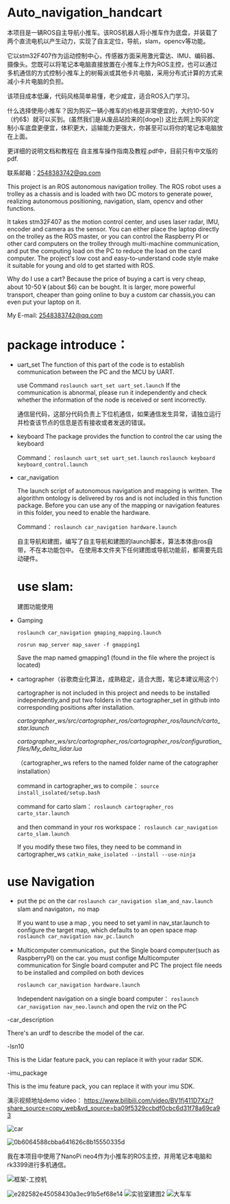 # Auto_navigation_handcart
  本项目是一辆ROS自主导航小推车。该ROS机器人将小推车作为底盘，并装载了两个直流电机以产生动力，实现了自主定位，导航，slam，opencv等功能。
  
  它以stm32F407作为运动控制中心，传感器方面采用激光雷达、IMU、编码器、摄像头。您既可以将笔记本电脑直接放置在小推车上作为ROS主控，也可以通过多机通信的方式控制小推车上的树莓派或其他卡片电脑，采用分布式计算的方式来减小卡片电脑的负担。 
  
  该项目成本低廉，代码风格简单易懂，老少咸宜，适合ROS入门学习。
  
  什么选择使用小推车？因为购买一辆小推车的价格是非常便宜的，大约10-50￥（约6$）就可以买到。(虽然我们是从废品站捡来的[doge]) 这比去网上购买的定制小车底盘更便宜，体积更大，运输能力更强大，你甚至可以将你的笔记本电脑放在上面。
  
  更详细的说明文档和教程在 自主推车操作指南及教程.pdf中，目前只有中文版的pdf.

联系邮箱：2548383742@qq.com

  This project is an ROS autonomous navigation trolley. The ROS robot uses a trolley as a chassis and is loaded with two DC motors to generate power, realizing autonomous positioning, navigation, slam, opencv and other functions.
  
  It takes stm32F407 as the motion control center, and uses laser radar, IMU, encoder and camera as the sensor. You can either place the laptop directly on the trolley as the ROS master, or you can control the Raspberry PI or other card computers on the trolley through multi-machine communication, and put the computing load on the PC to reduce the load on the card computer.
  The project's low cost and easy-to-understand code style make it suitable for young and old to get started with ROS.
  
  Why do I use a cart? Because the price of buying a cart is very cheap, about 10-50￥(about $6) can be bought. It is larger, more powerful transport, cheaper than going online to buy a custom car chassis,you can even put your laptop on it.

My E-mail: 2548383742@qq.com

# **package introduce：**

- uart_set
  The function of this part of the code is to establish communication between the PC and the MCU by UART. 
  
  use Command 
   ```roslaunch uart_set uart_set.launch``` 
  If the communication is abnormal, please run it independently and check whether the information of the node is received or sent incorrectly.

  通信层代码，这部分代码负责上下位机通信，如果通信发生异常，请独立运行并检查该节点的信息是否有接收或者发送的错误。
  

- keyboard
  The package provides the function to control the car using the keyboard

  Command：
  ```roslaunch uart_set uart_set.launch```
  ```roslaunch keyboard keyboard_control.launch```

- car_navigation 
  
  The launch script of autonomous navigation and mapping is written. The algorithm ontology is delivered by ros and is not included in this function package.
  Before you can use any of the mapping or navigation features in this folder, you need to enable the hardware.

   Command：
    ```roslaunch car_navigation hardware.launch```
  
  自主导航和建图，编写了自主导航和建图的launch脚本，算法本体由ros自带，不在本功能包中。
  在使用本文件夹下任何建图或导航功能前，都需要先启动硬件。

  # use slam:
  建图功能使用

- Gamping

  ```roslaunch car_navigation gmaping_mapping.launch ```

  ```rosrun map_server map_saver -f gmapping1```

  Save the map named gmapping1 (found in the file where the project is located)

- cartographer（谷歌商业化算法，成熟稳定，适合大图，笔记本建议用这个）

  cartographer is not included in this project and needs to be installed independently,and put two folders in the cartographer_set in github into corresponding positions after installation.

    *cartographer_ws/src/cartographer_ros/cartographer_ros/launch/carto_star.launch*

   *cartographer_ws/src/cartographer_ros/cartographer_ros/configuration_files/My_delta_lidar.lua*

  （cartographer_ws refers to the named folder name of the catographer installation）
  
  command in cartographer_ws to compile：
  ```source install_isolated/setup.bash```

  command for carto slam：
  ```roslaunch cartographer_ros carto_star.launch```
  
  and then command in your ros workspace：
  ```roslaunch car_navigation carto_slam.launch```

   If you modify these two files, they need to be command in cartographer_ws
  ```catkin_make_isolated --install --use-ninja```


# use Navigation

- put the pc on the car
  ```roslaunch car_navigation slam_and_nav.launch```
  slam and navigaton，no map

  If you want to use a map , you need to set yaml in nav_star.launch to configure the target map, which defaults to an open space map
  ```roslaunch car_navigation nav_pc.launch```

- Multicomputer communication，put the Single board computer(such as RaspberryPI) on the car. you must confige Multicomputer communication for Single board computer and PC
  The project file needs to be installed and compiled on both devices

   ```roslaunch car_navigation hardware.launch```

  Independent navigation on a single board computer：
  ```roslaunch car_navigation nav_neo.launch```
  and open the rviz on the PC

-car_description
  
  There's an urdf to describe the model of the car.

-lsn10
  
  This is the Lidar feature pack, you can replace it with your radar SDK.

-imu_package
  
  This is the imu feature pack, you can replace it with your imu SDK.

  
演示视频地址demo video： https://www.bilibili.com/video/BV1fj411D7Xz/?share_source=copy_web&vd_source=ba09f5329ccbdf0cbc6d31f78a69ca93

![car](https://user-images.githubusercontent.com/84019859/232475787-6a4f2c0c-a1a9-41a1-a8b0-fea47ad15463.jpg)

![0b6064588cbba641626c8b15550335d](https://user-images.githubusercontent.com/84019859/232471225-f9c6c752-f861-4264-8d00-b0f86028b281.png)
 

 
 我在本项目中使用了NanoPi neo4作为小推车的ROS主控，并用笔记本电脑和rk3399进行多机通信。
 
![框架-工控机](https://user-images.githubusercontent.com/84019859/232474935-23d2e88b-83c4-454b-883f-deb010c8c711.png)




![e282582e45058430a3ec91b5ef68e14](https://user-images.githubusercontent.com/84019859/232469930-fcb0ad56-5f2d-4548-8096-922f7cd20c88.png)
![实验室建图2](https://user-images.githubusercontent.com/84019859/232491840-a10bdd55-4861-425c-8440-fc6eb494074b.png)
![大车车](https://user-images.githubusercontent.com/84019859/232491934-4603a3b0-c42d-4d78-842c-0e429c220e17.jpg)

